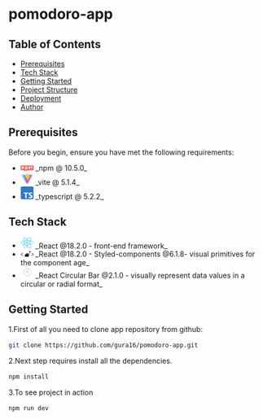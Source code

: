 # pomodoro-app

## Table of Contents

- [Prerequisites](#Prerequisites)
- [Tech Stack](#TechStack)
- [Getting Started](#GettingStarted)
- [Project Structure](#ProjectStructure)
- [Deployment](#Deployment)
- [Author](#Author)

## Prerequisites

Before you begin, ensure you have met the following requirements:

- <img src="./public/npm.png" width="25" style="top:8px" /> \_npm @ 10.5.0\_
- <img src="./public/vite.jpg" width="25" style="top:8px" /> \_vite @ 5.1.4\_
- <img src="./public/typescript.png" width="25" style="top:8px" /> \_typescript @ 5.2.2\_

## Tech Stack

- <img src="./public/react.png" width="25" style="top:8px" /> \_React @18.2.0 - front-end framework\_
- <img src="./public/styled-components.png" width="25" style="top:8px" /> \_React @18.2.0 - Styled-components @6.1.8- visual primitives for the component age\_
- <img src="./public/react-circular-progressbar.gif" width="25" style="top:8px" /> \_React Circular Bar @2.1.0 - visually represent data values in a circular or radial format\_

## Getting Started

1.First of all you need to clone app repository from github:

```bash
git clone https://github.com/gura16/pomodoro-app.git
```

2.Next step requires install all the dependencies.

```bash
npm install
```

3.To see project in action

```bash
npm run dev

```
